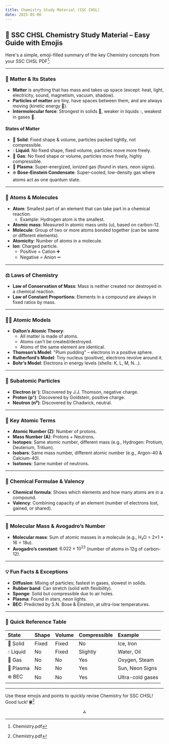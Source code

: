 ```yaml
---
title: Chemistry Study Material (SSC CHSL)
date: 2025-05-06
---
```


## 🧪 SSC CHSL Chemistry Study Material – Easy Guide with Emojis

Here's a simple, emoji-filled summary of the key Chemistry concepts from your SSC CHSL PDF[^1]:

---

### 🌌 **Matter \& Its States**

- **Matter** is anything that has mass and takes up space (except: heat, light, electricity, sound, magnetism, vacuum, shadow).
- **Particles of matter** are tiny, have spaces between them, and are always moving (kinetic energy 💨).
- **Intermolecular force**: Strongest in solids 🧱, weaker in liquids 💧, weakest in gases 💨.


#### **States of Matter**

- 🧱 **Solid**: Fixed shape \& volume, particles packed tightly, not compressible.
- 💧 **Liquid**: No fixed shape, fixed volume, particles move more freely.
- 💨 **Gas**: No fixed shape or volume, particles move freely, highly compressible.
- 🌟 **Plasma**: Super-energized, ionized gas (found in stars, neon signs).
- ❄️ **Bose-Einstein Condensate**: Super-cooled, low-density gas where atoms act as one quantum state.

---

### 🔬 **Atoms \& Molecules**

- **Atom**: Smallest part of an element that can take part in a chemical reaction.
    - Example: Hydrogen atom is the smallest.
- **Atomic mass**: Measured in atomic mass units (u), based on carbon-12.
- **Molecule**: Group of two or more atoms bonded together (can be same or different elements).
- **Atomicity**: Number of atoms in a molecule.
- **Ion**: Charged particle.
    - Positive = Cation ➕
    - Negative = Anion ➖

---

### ⚖️ **Laws of Chemistry**

- **Law of Conservation of Mass**: Mass is neither created nor destroyed in a chemical reaction.
- **Law of Constant Proportions**: Elements in a compound are always in fixed ratios by mass.

---

### 🧑‍🔬 **Atomic Models**

- **Dalton’s Atomic Theory**:
    - All matter is made of atoms.
    - Atoms can't be created/destroyed.
    - Atoms of the same element are identical.
- **Thomson’s Model**: "Plum pudding" – electrons in a positive sphere.
- **Rutherford’s Model**: Tiny nucleus (positive), electrons revolve around it.
- **Bohr’s Model**: Electrons in energy levels (shells: K, L, M, N...).

---

### 🧩 **Subatomic Particles**

- **Electron (e⁻)**: Discovered by J.J. Thomson, negative charge.
- **Proton (p⁺)**: Discovered by Goldstein, positive charge.
- **Neutron (n⁰)**: Discovered by Chadwick, neutral.

---

### 🧮 **Key Atomic Terms**

- **Atomic Number (Z)**: Number of protons.
- **Mass Number (A)**: Protons + Neutrons.
- **Isotopes**: Same atomic number, different mass (e.g., Hydrogen: Protium, Deuterium, Tritium).
- **Isobars**: Same mass number, different atomic number (e.g., Argon-40 \& Calcium-40).
- **Isotones**: Same number of neutrons.

---

### 🧪 **Chemical Formulae \& Valency**

- **Chemical formula**: Shows which elements and how many atoms are in a compound.
- **Valency**: Combining capacity of an element (number of electrons lost, gained, or shared).

---

### 🧬 **Molecular Mass \& Avogadro’s Number**

- **Molecular mass**: Sum of atomic masses in a molecule (e.g., H₂O = 2×1 + 16 = 18u).
- **Avogadro’s constant**: $6.022 \times 10^{23}$ (number of atoms in 12g of carbon-12).

---

### 💡 **Fun Facts \& Exceptions**

- **Diffusion**: Mixing of particles; fastest in gases, slowest in solids.
- **Rubber band**: Can stretch (solid with flexibility).
- **Sponge**: Solid but compressible due to air holes.
- **Plasma**: Found in stars, neon lights.
- **BEC**: Predicted by S.N. Bose \& Einstein, at ultra-low temperatures.

---

### 📝 **Quick Reference Table**

| State | Shape | Volume | Compressible | Example |
| :-- | :-- | :-- | :-- | :-- |
| 🧱 Solid | Fixed | Fixed | No | Ice, Iron |
| 💧 Liquid | No | Fixed | Slightly | Water, Oil |
| 💨 Gas | No | No | Yes | Oxygen, Steam |
| 🌟 Plasma | No | No | Yes | Sun, Neon Signs |
| ❄️ BEC | No | No | Yes | Ultra-cold gases |


---

Use these emojis and points to quickly revise Chemistry for SSC CHSL! Good luck! 🍀[^1]

<div style="text-align: center">⁂</div>

[^1]: Chemistry.pdf

[^2]: https://www.nsta.org/blog/emoji-chemistry

[^3]: https://www.jkchrome.com/ssc-chsl-study-material-pdf/

[^4]: https://www.scribd.com/document/783401089/Chemistry-Complete-Notes-for-CGL22MAINS-and-CHSL-2022

[^5]: https://prepp.in/ssc-chsl-exam/study-material

[^6]: https://www.instagram.com/reel/DIYU7_GPUsh/

[^7]: https://play.google.com/store/apps/details?id=in.oliveboard.ssc

[^8]: https://toppersnotes.com/ssc-chsl-toppers-handwritten-notes-all-subjects-english/


